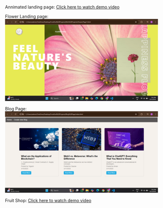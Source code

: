 Annimated landing page:
[Click here to watch demo video](media/annimation.mp4)


Flower Landing page:
![alt text](flower.png)

Blog Page:
![alt text](blog.png)

Fruit Shop:
[Click here to watch demo video](media/fruit-shop.mp4)